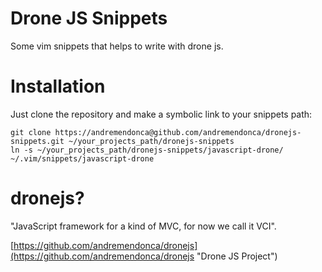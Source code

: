 # Drone JS Snippets
Some vim snippets that helps to write with drone js.

# Installation
Just clone the repository and make a symbolic link to your snippets path:

    git clone https://andremendonca@github.com/andremendonca/dronejs-snippets.git ~/your_projects_path/dronejs-snippets
    ln -s ~/your_projects_path/dronejs-snippets/javascript-drone/ ~/.vim/snippets/javascript-drone

# dronejs?
"JavaScript framework for a kind of MVC, for now we call it VCI".

[https://github.com/andremendonca/dronejs](https://github.com/andremendonca/dronejs "Drone JS Project")


